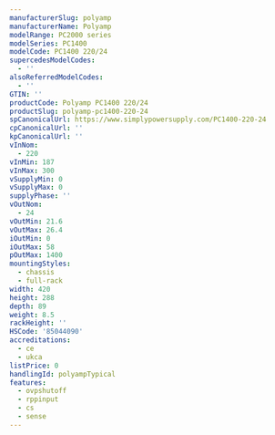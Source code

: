 ```yaml
---
manufacturerSlug: polyamp
manufacturerName: Polyamp
modelRange: PC2000 series
modelSeries: PC1400
modelCode: PC1400 220/24
supercedesModelCodes:
  - ''
alsoReferredModelCodes:
  - ''
GTIN: ''
productCode: Polyamp PC1400 220/24
productSlug: polyamp-pc1400-220-24
spCanonicalUrl: https://www.simplypowersupply.com/PC1400-220-24
cpCanonicalUrl: ''
kpCanonicalUrl: ''
vInNom:
  - 220
vInMin: 187
vInMax: 300
vSupplyMin: 0
vSupplyMax: 0
supplyPhase: ''
vOutNom:
  - 24
vOutMin: 21.6
vOutMax: 26.4
iOutMin: 0
iOutMax: 58
pOutMax: 1400
mountingStyles:
  - chassis
  - full-rack
width: 420
height: 288
depth: 89
weight: 8.5
rackHeight: ''
HSCode: '85044090'
accreditations:
  - ce
  - ukca
listPrice: 0
handlingId: polyampTypical
features:
  - ovpshutoff
  - rppinput
  - cs
  - sense
---
```

